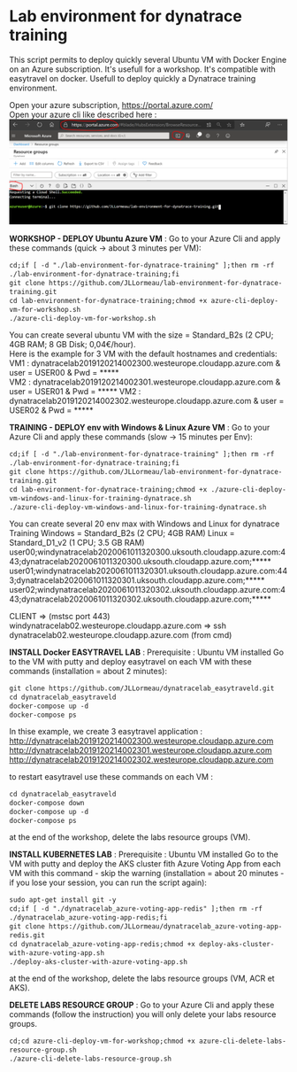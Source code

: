 # Lab environment for dynatrace training
This script permits to deploy quickly several Ubuntu VM with Docker Engine on an Azure subscription. It's usefull for a workshop. It's compatible with easytravel on docker. Usefull to deploy quickly a Dynatrace training environment.

Open your azure subscription, https://portal.azure.com/  
Open your azure cli like described here :  
![cli-azure](cli-azure.png)

  
**WORKSHOP - DEPLOY Ubuntu Azure VM** : Go to your Azure Cli and apply these commands (quick -> about 3 minutes per VM):   

    cd;if [ -d "./lab-environment-for-dynatrace-training" ];then rm -rf ./lab-environment-for-dynatrace-training;fi
    git clone https://github.com/JLLormeau/lab-environment-for-dynatrace-training.git
    cd lab-environment-for-dynatrace-training;chmod +x azure-cli-deploy-vm-for-workshop.sh
    ./azure-cli-deploy-vm-for-workshop.sh
      
You can create several ubuntu VM with the size = Standard_B2s (2 CPU; 4GB RAM; 8 GB Disk; 0,04€/hour).  
Here is the example for 3 VM with the default hostnames and credentials:  
VM1 : dynatracelab2019120214002300.westeurope.cloudapp.azure.com & user = USER00 & Pwd = *****  
VM2 : dynatracelab2019120214002301.westeurope.cloudapp.azure.com & user = USER01 & Pwd = ***** 
VM2 : dynatracelab2019120214002302.westeurope.cloudapp.azure.com & user = USER02 & Pwd = *****  

**TRAINING - DEPLOY env with Windows & Linux Azure VM** : Go to your Azure Cli and apply these commands (slow -> 15 minutes per Env):   

    cd;if [ -d "./lab-environment-for-dynatrace-training" ];then rm -rf ./lab-environment-for-dynatrace-training;fi
    git clone https://github.com/JLLormeau/lab-environment-for-dynatrace-training.git
    cd lab-environment-for-dynatrace-training;chmod +x ./azure-cli-deploy-vm-windows-and-linux-for-training-dynatrace.sh
    ./azure-cli-deploy-vm-windows-and-linux-for-training-dynatrace.sh
      
You can create several 20 env max with Windows and Linux for dynatrace Training
Windows = Standard_B2s (2 CPU; 4GB RAM)
Linux = Standard_D1_v2 (1 CPU; 3.5 GB RAM)  
user00;windynatracelab2020061011320300.uksouth.cloudapp.azure.com:443;dynatracelab2020061011320300.uksouth.cloudapp.azure.com;*****
user01;windynatracelab2020061011320301.uksouth.cloudapp.azure.com:443;dynatracelab2020061011320301.uksouth.cloudapp.azure.com;*****
user02;windynatracelab2020061011320302.uksouth.cloudapp.azure.com:443;dynatracelab2020061011320302.uksouth.cloudapp.azure.com;*****

CLIENT => (mstsc port 443) windynatracelab02.westeurope.cloudapp.azure.com => ssh dynatracelab02.westeurope.cloudapp.azure.com (from cmd)

**INSTALL Docker EASYTRAVEL LAB** : 
Prerequisite : Ubuntu VM installed
Go to the VM with putty and deploy easytravel on each VM with these commands (installation = about 2 minutes):   
   
    git clone https://github.com/JLLormeau/dynatracelab_easytraveld.git
    cd dynatracelab_easytraveld
    docker-compose up -d
    docker-compose ps

In thise example, we create 3 easytravel application :  
http://dynatracelab2019120214002300.westeurope.cloudapp.azure.com  
http://dynatracelab2019120214002301.westeurope.cloudapp.azure.com  
http://dynatracelab2019120214002302.westeurope.cloudapp.azure.com  

to restart easytravel use these commands on each VM :  
    
    cd dynatracelab_easytraveld
    docker-compose down
    docker-compose up -d
    docker-compose ps

at the end of the workshop, delete the labs resource groups (VM).  
  
  
**INSTALL KUBERNETES LAB** : 
Prerequisite : Ubuntu VM installed
Go to the VM with putty and deploy the AKS cluster fith Azure Voting App from each VM with this command - skip the warning (installation = about 20 minutes - if you lose your session, you can run the script again):
    
    sudo apt-get install git -y
    cd;if [ -d "./dynatracelab_azure-voting-app-redis" ];then rm -rf ./dynatracelab_azure-voting-app-redis;fi
    git clone https://github.com/JLLormeau/dynatracelab_azure-voting-app-redis.git
    cd dynatracelab_azure-voting-app-redis;chmod +x deploy-aks-cluster-with-azure-voting-app.sh
    ./deploy-aks-cluster-with-azure-voting-app.sh    

at the end of the workshop, delete the labs resource groups (VM, ACR et AKS).

**DELETE LABS RESOURCE GROUP** : Go to your Azure Cli and apply these commands (follow the instruction) you will only delete your labs resource groups.

    cd;cd azure-cli-deploy-vm-for-workshop;chmod +x azure-cli-delete-labs-resource-group.sh
    ./azure-cli-delete-labs-resource-group.sh
    
